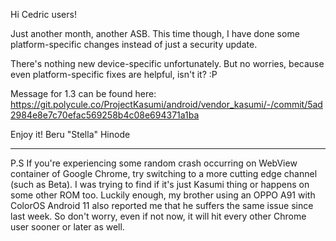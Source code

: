 Hi Cedric users!

Just another month, another ASB. This time though, I have done some
platform-specific changes instead of just a security update.

There's nothing new device-specific unfortunately. But no worries,
because even platform-specific fixes are helpful, isn't it? :P

Message for 1.3 can be found here:
https://git.polycule.co/ProjectKasumi/android/vendor_kasumi/-/commit/5ad2984e8e7c70efac569258b4c08e694371a1ba

Enjoy it!
                       Beru "Stella" Hinode

-----------------------------------------------------------------------

P.S If you're experiencing some random crash occurring on WebView
container of Google Chrome, try switching to a more cutting edge
channel (such as Beta). I was trying to find if it's just Kasumi thing
or happens on some other ROM too. Luckily enough, my brother using an
OPPO A91 with ColorOS Android 11 also reported me that he suffers the
same issue since last week. So don't worry, even if not now, it will
hit every other Chrome user sooner or later as well.
